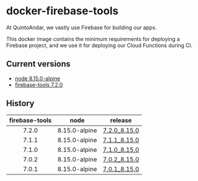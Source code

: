 # docker-firebase-tools

At QuintoAndar, we vastly use Firebase for building our apps.

This docker image contains the minimum requirements for deploying a Firebase project, and we use it for deploying our Cloud Functions during CI.

## Current versions

- [node 8.15.0-alpine](https://github.com/mhart/alpine-node/releases/tag/8.15.0)
- [firebase-tools 7.2.0](https://github.com/firebase/firebase-tools/releases/tag/v7.2.0)

## History

| firebase-tools | node |    release   |
|:--------------:|:----:|:------------:|
|      7.2.0     |   8.15.0-alpine  | [7.2.0_8.15.0](https://github.com/quintoandar/docker-firebase-tools/releases/tag/7.2.0_8.15.0) |
|      7.1.1     |   8.15.0-alpine  | [7.1.1_8.15.0](https://github.com/quintoandar/docker-firebase-tools/releases/tag/7.1.1_8.15.0) |
|      7.1.0     |   8.15.0-alpine  | [7.1.0_8.15.0](https://github.com/quintoandar/docker-firebase-tools/releases/tag/7.1.0_8.15.0) |
|      7.0.2     |   8.15.0-alpine  | [7.0.2_8.15.0](https://github.com/quintoandar/docker-firebase-tools/releases/tag/7.0.2_8.15.0) |
|      7.0.1     |   8.15.0-alpine  | [7.0.1_8.15.0](https://github.com/quintoandar/docker-firebase-tools/releases/tag/7.0.1_8.15.0) |
